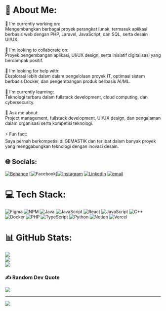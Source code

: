 # 💫 About Me:
🔭 I'm currently working on:<br>Mengembangkan berbagai proyek perangkat lunak, termasuk aplikasi berbasis web dengan PHP, Laravel, JavaScript, dan SQL, serta desain UI/UX.<br><br>👥 I'm looking to collaborate on:<br>Proyek pengembangan aplikasi, UI/UX design, serta inisiatif digitalisasi yang berdampak positif.<br><br>🤝 I'm looking for help with:<br>Eksplorasi lebih dalam dalam pengelolaan proyek IT, optimasi sistem berbasis Docker, dan pengembangan produk berbasis AI/ML.<br><br>🌱 I'm currently learning:<br>Teknologi terbaru dalam fullstack development, cloud computing, dan cybersecurity.<br><br>💬 Ask me about:<br>Project management, fullstack development, UI/UX design, dan pengalaman dalam organisasi serta kompetisi teknologi.<br><br>⚡ Fun fact:<br>Saya pernah berkompetisi di GEMASTIK dan terlibat dalam banyak proyek yang menggabungkan teknologi dengan inovasi desain.


## 🌐 Socials:
[![Behance](https://img.shields.io/badge/Behance-1769ff?logo=behance&logoColor=white)](https://behance.net/anandathirafi) [![Facebook](https://img.shields.io/badge/Facebook-%231877F2.svg?logo=Facebook&logoColor=white)][![Instagram](https://img.shields.io/badge/Instagram-%23E4405F.svg?logo=Instagram&logoColor=white)](https://instagram.com/hirziin) [![LinkedIn](https://img.shields.io/badge/LinkedIn-%230077B5.svg?logo=linkedin&logoColor=white)](https://linkedin.com/in/ananda-hirzi-thirafi) [![email](https://img.shields.io/badge/Email-D14836?logo=gmail&logoColor=white)](mailto:anandaafie@gmail.com) 

# 💻 Tech Stack:
![Figma](https://img.shields.io/badge/figma-%23F24E1E.svg?style=for-the-badge&logo=figma&logoColor=white) ![NPM](https://img.shields.io/badge/NPM-%23CB3837.svg?style=for-the-badge&logo=npm&logoColor=white) ![Java](https://img.shields.io/badge/java-%23ED8B00.svg?style=for-the-badge&logo=openjdk&logoColor=white) ![JavaScript](https://img.shields.io/badge/javascript-%23323330.svg?style=for-the-badge&logo=javascript&logoColor=%23F7DF1E) ![React](https://img.shields.io/badge/react-%2320232a.svg?style=for-the-badge&logo=react&logoColor=%2361DAFB) ![JavaScript](https://img.shields.io/badge/javascript-%23323330.svg?style=for-the-badge&logo=javascript&logoColor=%23F7DF1E) ![C++](https://img.shields.io/badge/c++-%2300599C.svg?style=for-the-badge&logo=c%2B%2B&logoColor=white) ![Docker](https://img.shields.io/badge/docker-%230db7ed.svg?style=for-the-badge&logo=docker&logoColor=white) ![PHP](https://img.shields.io/badge/php-%23777BB4.svg?style=for-the-badge&logo=php&logoColor=white) ![TypeScript](https://img.shields.io/badge/typescript-%23007ACC.svg?style=for-the-badge&logo=typescript&logoColor=white) ![Python](https://img.shields.io/badge/python-3670A0?style=for-the-badge&logo=python&logoColor=ffdd54) ![Notion](https://img.shields.io/badge/Notion-%23000000.svg?style=for-the-badge&logo=notion&logoColor=white) ![Vercel](https://img.shields.io/badge/vercel-%23000000.svg?style=for-the-badge&logo=vercel&logoColor=white)
# 📊 GitHub Stats:
![](https://github-readme-stats.vercel.app/api?username=Thiraf&theme=dark&hide_border=false&include_all_commits=false&count_private=false)<br/>
![](https://github-readme-streak-stats.herokuapp.com/?user=Thiraf&theme=dark&hide_border=false)<br/>
![](https://github-readme-stats.vercel.app/api/top-langs/?username=Thiraf&theme=dark&hide_border=false&include_all_commits=false&count_private=false&layout=compact)

### ✍️ Random Dev Quote
![](https://quotes-github-readme.vercel.app/api?type=horizontal&theme=radical)

---
[![](https://visitcount.itsvg.in/api?id=Thiraf&icon=0&color=0)](https://visitcount.itsvg.in)

<!-- Proudly created with GPRM ( https://gprm.itsvg.in ) -->
